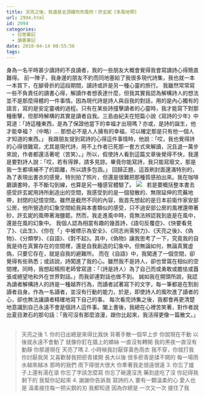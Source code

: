 ```yaml
---
title: 天亮之後，我還是去頂樓吹吹風吧！許玄妮《多風地帶》
url: 2994.html
id: 2994
categories:
  - 日常筆記
  - 讀書筆記
date: 2018-04-14 00:55:56
tags:
---
```


身為一名平時甚少讀詩的不良讀者，我的一些朋友大概會覺得我會寫讀詩心得簡直難得。 前一陣子，我身邊的朋友不約而同地塞給了我很多現代詩集，我也就一本一本買下，在腳骨折的這段期間，讀詩或許是另一種心靈的旅行。 我雖然常常寫一些不負責任的讀書心得，解讀作者想表達什麼，但我其實我認為解構詩人的想法並不是那麼得體的一件事情。因為現代詩是詩人與自我的對話，用的是內心獨有的語言，寫的是安定靈魂的過程。只有在某些詩撞擊讀者的心靈時，我才能寫下對那種衝擊，但那時解構的其實是讀者自我。三島由紀夫在短篇小說《寫詩的少年》中寫道：「詩這種東西，是為了保證他當下的幸福才出現嗎？亦或，是詩的誕生，他才能幸福？（中略）... 那想必不是人人擁有的幸福，可以確定那是只有他一個人才知道的東西。」 我跟朋友提到寫詩的心得這件事情時，他說：「哎，我也覺得詩的心得很難寫，尤其是現代詩，用不上作者已死那一套方式來解讀，況且退一萬步來說，作者都還活著呢（苦笑）。」所以，假使詩人看到這篇文章後覺得不快，我還是要對詩人說：「哎，若有得罪，請多見諒。畢竟你能寫詩，我只能寫廢文，那是我一生都填補不了的距離，所以請多包涵。」 回歸正題，這首刷封面還滿特別的，為了表現出書衣的感覺，特別拍了照片，但還是很難把那種質感拍出來。我在咖啡廳讀書時，手不斷勾到線，也算是另一種感官體驗了。 ![](./images/2018/04/IMGP0217.jpg)   若是要概括整本書去感受許玄妮用詩所創造出的空間，我感受到的是一個發散的、無限延伸的荒蕪地帶，封閉的記憶空間。雖然是截然不同的內容，我首先想起的是日本前衛作家安部公房，他所營造的幻象空間給我與本書類似的感受，只不過安部公房的風裡還帶著砂，許玄妮的風帶著海鹽罷。然而，我走進風中時，竟無法辨認我到底是在風中，還是在風的幻象中。 我個人認為相當有趣的幾首詩，《語句反覆症》、《快要看見了》、《此生》、《你在「」中被標示為安全》、《同志尚需努力》、《天亮之後》、《偽物》、《分類學》、《自語》、《對不起》。其中，《偽物》讓我思考了一下，究竟我的自我是待在真實存在的空間裡，還是自我創造的幻象中。但無論如何，無論真實虛偽，只要它存在，就是自我的避難所。 而在《自語》中，我闖進了一個空間，卻覺得有些熟悉；或該說，詩闖進了我的心。雖然我不是詩人，卻也曾窩在相似的空間裡。同時，我想起楊照老師曾寫道：「（詩是詩人）為了自己而或勇敢或膽怯或囂張或絕望地和外在世界對話。」而我卻連對話也做不到。 誠如我在開頭所說，我認為讀者解構詩人的詩是一種越界行為，而讀者試著寫下的文字，每一筆都是在割剖讀者自身。作為一名讀者，並沒有行動的能力，於是，即使詩人的風吹進了讀者的心，卻也無法讓讀者精確地寫下自己的事。 每次看完詩集之後，我都會再更清楚地意識到自己永遠不會是個詩人這件事。闔上書後，我總在心裡苦笑著，對作者說出夏目漱石的那句話：「我可沒有那麼浪漫，跟你比起來，我活得更像一篇散文。」    

> 天亮之後 1. 你的日出總是來得比我快 背著手散一個早上步 你說現在不動 以後就永遠不會動了 就像你釘在牆上的螺絲 一直沒有轉開 我的黑夜一直沒有動靜 你那邊現在 天亮了嗎 2. 小時候我討厭穿黃色雨衣 我不穿，你就打我 你討厭我哭 又喜歡替我把瘀青揉開 長大以後 很多瘀青是揉不開的 每一場雨水越來越冰 那時的我們 雨下得很大很大 你牽著我走很遠很遠 3. 你忘了爐子上還有湯在滾 你忘了字該怎麼寫 你忘了碗還沒洗 藥到底吃了沒 你記得我 剩下的 我幫你記起來 4. 謝謝你告訴我 寫詩的人 要有一顆溫柔的心 愛人也是 溫柔接住每一把尖銳的刃 我都知道 因為你總是 一次又一次 接住了我